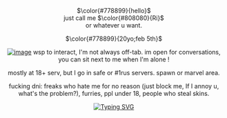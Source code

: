 <div align="center">
  
  $\color{#778899}{hello}$<br />
  just call me $\color{#808080}{Ri}$<br /> or whatever u want.
  
  $\color{#778899}{20yo;feb 5th}$<br />
  
<a href="https://ibb.co/GnX6Zhb"><img src="https://i.ibb.co/NtXv04H/image.png" alt="image" border="0"></a>
wsp to interact, I'm not always off-tab.
im open for conversations, you can sit next to me when I'm alone !

mostly at 18+ serv, but I go in safe or #1rus  servers. spawn or marvel area. 

fucking dni: freaks who hate me for no reason (just block me, If I annoy u, what's the problem?), furries, ppl under 18, people who steal skins.
    
  [![Typing SVG](https://readme-typing-svg.demolab.com?font=Pixelify+Sans&duration=7000&pause=100&color=808080&width=435&lines=i+don't+bite!!;sign+my+atabook!;thank+you!:DD)](https://git.io/typing-svg)

